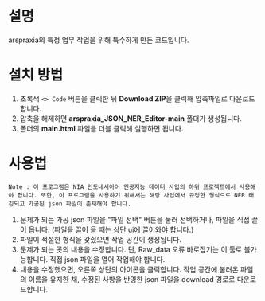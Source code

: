 # 설명
arspraxia의 특정 업무 작업을 위해 특수하게 만든 코드입니다.

# 설치 방법
1. 초록색 `<> Code` 버튼을 클릭한 뒤 **Download ZIP**을 클릭해 압축파일로 다운로드합니다.
2. 압축을 해제하면 **arspraxia_JSON_NER_Editor-main** 폴더가 생성됩니다.
3. 폴더의 **main.html** 파일을 더블 클릭해 실행하면 됩니다.

# 사용법
```
Note : 이 프로그램은 NIA 인도네시아어 인공지능 데이터 사업의 하위 프로젝트에서 사용해야 합니다. 또한, 이 프로그램을 사용하기 위해서는 해당 사업에서 규정한 형식으로 NER 태깅되고 가공된 json 파일이 존재해야 합니다.
```
1. 문제가 되는 가공 json 파일을 "파일 선택" 버튼을 눌러 선택하거나, 파일을 직접 끌어 옵니다. (파일을 끌어 올 때는 상단 ui에 끌어와야 합니다.)
2. 파일이 적절한 형식을 갖췄으면 작업 공간이 생성됩니다.
3. 문제가 되는 곳의 내용을 수정합니다. 단, Raw_data 오류 바로잡기는 이 툴로 불가능합니다. 직접 json 파일을 열어 작업해야 합니다.
4. 내용을 수정했으면, 오른쪽 상단의 아이콘을 클릭합니다. 작업 공간에 불러온 파일의 이름을 유지한 채, 수정된 사항을 반영한 json 파일을 download 경로로 다운로드합니다.

